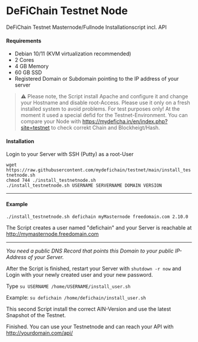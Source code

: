 # DeFiChain Testnet Node
DeFiChain Testnet Masternode/Fullnode Installationscript incl. API

#### Requirements

- Debian 10/11 (KVM virtualization recommended)
- 2 Cores
- 4 GB Memory
- 60 GB SSD
- Registered Domain or Subdomain pointing to the IP address of your server

> :warning: Please note, the Script install Apache and configure it and change your Hostname and disable root-Access. Please use it only on a fresh installed system to avoid problems.  For test purposes only! At the moment it used a special defid for the Testnet-Environment. You can compare your Node with https://mydeficha.in/en/index.php?site=testnet to check correkt Chain and Blockheigt/Hash.

#### Installation

Login to your Server with SSH (Putty) as a root-User

```wget https://raw.githubusercontent.com/mydefichain/testnet/main/install_testnetnode.sh```  
```chmod 744 ./install_testnetnode.sh```  
```./install_testnetnode.sh USERNAME SERVERNAME DOMAIN VERSION```  

---
#### Example

```./install_testnetnode.sh defichain myMasternode freedomain.com 2.10.0```  

The Script creates a user named "defichain" and your Server is reachable at http://mymasternode.freedomain.com  

---

*You need a public DNS Record that points this Domain to your public IP-Address of your Server.*

After the Script is finished, restart your Server with ```shutdown -r now``` and Login with your newly created user and your new password.

Type ```su USERNAME /home/USERNAME/install_user.sh```

Example: ```su defichain /home/defichain/install_user.sh```

This second Script install the correct AIN-Version and use the latest Snapshot of the Testnet.

Finished. You can use your Testnetnode and can reach your API with http://yourdomain.com/api/



